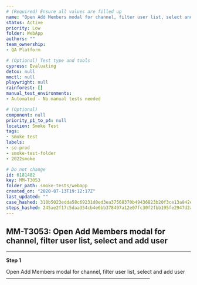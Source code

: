 ```yaml
---
# (Required) Ensure all values are filled up
name: "Open Add Members modal for channel, filter user list, select and add user"
status: Active
priority: Low
folder: WebApp
authors: ""
team_ownership: 
- QA Platform

# (Optional) Test type and tools
cypress: Evaluating
detox: null
mmctl: null
playwright: null
rainforest: []
manual_test_environments: 
- Automated - No manual tests needed

# (Optional)
component: null
priority_p1_to_p4: null
location: Smoke Test
tags: 
- Smoke test
labels: 
- se-prod
- smoke-test-folder
- 2022smoke

# Do not change
id: 6181482
key: MM-T3053
folder_path: smoke-tests/webapp
created_on: "2020-07-13T19:12:17Z"
last_updated: ""
case_hashed: 310b5023edda58c69231d0ed3ea37568370b49436823b20f3ce13a842e589d0b97b937125e59a4bea3be781d04ee1b06
steps_hashed: 245ae2f17c5daa354cb4e6bb378497a12e07fc30f2fbb195fe2947d2adacf19aad7cd168375918b5faf6d67f1774ca57
---
```


## MM-T3053: Open Add Members modal for channel, filter user list, select and add user

---

**Step 1**

Open Add Members modal for channel, filter user list, select and add user\
————————————————————————————
